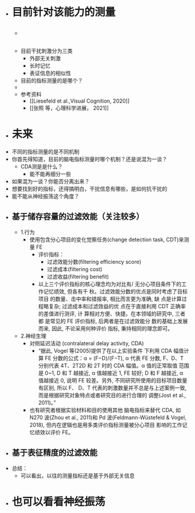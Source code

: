 - # 目前针对该能力的测量
	- ## 
	- 目前干扰刺激分为三类
		- 外部无关刺激
		- 长时记忆
		- 表证信息的相似性
	- 目前的指标测量的是哪个？
	- 
	- 参考资料
		- [[Liesefeld et al.,Visual Cognition, 2020]]
		- [[张照 等，心理科学进展， 2021]]
- # 未来
- 不同的指标测量的是不同机制
- 你首先得知道，目前的脑电指标测量时哪个机制？还是说混为一谈？
	- CDA测是是什么？ 
		- 能不能再细分一些
- 如果混为一谈？你能否分离出来？
- 想要找到好的指标，还得搞明白，干扰信息有哪些，是如何抗干扰的
- 能不能从神经振荡这个角度？
- ## 基于储存容量的过滤效能（关注较多）
	- 1.行为
		- 使用包含分心项目的变化觉察任务(change detection task, CDT)来测量 FE
			- 评价指标：
				- 过滤效能分数(filtering efficiency score)
				- 过滤成本(filtering cost)
				- 过滤收益(filtering benefit)
			- 以上三个评价指标的核心理念均为对比有/ 无分心项目条件下的工作记忆绩效, 但各有千 秋。过滤效能分数的优点是同时考虑了目标项目 的数量、击中率和错报率, 相比而言更为准确, 缺 点是计算过程略复杂; 过滤成本和过滤效益的优 点在于直接利用 CDT 正确率的差值进行测评, 计 算相对方便、快捷。在本领域的研究中, 三者都 是常见的 FE 评价指标, 后两者是在过滤效能分 数的基础上发展而来, 因此, 不论采用何种评价 指标, 秉持相同的理念即可。
	- 2.神经生理
		- 对侧延迟活动 (contralateral delay activity, CDA)
			- “据此, Vogel 等(2005)提供了在以上实验条件 下利用 CDA 幅值计算 FE 分数的公式：α = (F−D)/(F−T), α 代表 FE 分数, F、D、T 分别代表 4T、2T2D 和 2T 时的 CDA 幅值。α 值的正常取值 范围是 0~1, D 和 T 越接近, α 值越接近 1, FE 较好; D 和 F 越接近, α 值越接近 0, 说明 FE 较差。另外, 不同研究所使用的目标项目数量有区别, 所以 F、 D、T 代表的刺激数量并不总是与上述案例一致, 而是根据研究对象特点或者研究目的进行合理的 调整(Jost et al., 2011)。”
		- 也有研究者根据实验材料和目的使用其他 脑电指标来替代 CDA, 如 N270 波(Zhou et al., 2011)和 Pd 波(Feldmann-Wüstefeld & Vogel, 2018), 但内在逻辑也是用多类评价指标测量被分心项目 影响的工作记忆绩效以评价 FE。
- ## 基于表征精度的过滤效能
- 总结：
	- 可以看出，以往的测量指标还是基于外部无关信息
- # 也可以看看神经振荡